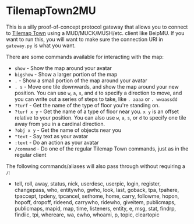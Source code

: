 # TilemapTown2MU

This is a silly proof-of-concept protocol gateway that allows you to connect to [Tilemap Town](https://novasquirrel.com/town/) using a MUD/MUCK/MUSH/etc. client like BeipMU. If you want to run this, you will want to make sure the connection URI in `gateway.py` is what you want.

There are some commands available for interacting with the map:
* `show` - Show the map around your avatar
* `bigshow` - Show a larger portion of the map
* `.` - Show a small portion of the map around your avatar
* `. s` - Move one tile downwards, and show the map around your new position. You can use `w`, `a`, `s`, and `d` to specify a direction to move, and you can write out a series of steps to take, like `. aaaa` or `. wwaassdd`
* `?turf` - Get the name of the type of floor you're standing on.
* `?turf x y` - Get the name of a type of floor near you. `x y` is an offset relative to your position. You can also use `w`, `a`, `s`, or `d` to specify one tile away from you in a cardinal direction.
* `?obj x y` - Get the name of objects near you
* `"text` - Say text as your avatar
* `:text` - Do an action as your avatar
* `/command` - Do one of the regular Tilemap Town commands, just as in the regular client

The following commands/aliases will also pass through without requiring a `/`:
* tell, roll, away, status, nick, userdesc, userpic, login, register, changepass, who, entitywho, gwho, look, last, goback, tpa, tpahere, tpaccept, tpdeny, tpcancel, sethome, home, carry, followme, hopon, hopoff, dropoff, rideend, carrywho, ridewho, giveitem, publicmaps, publicmaps, mapid, map, time, listeners, entity, e, msg, stat, findrp, findiic, tpi, whereare, wa, ewho, whoami, p, topic, cleartopic
